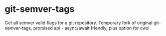 # git-semver-tags
Get all semver valid flags for a git repository. Temporary fork of original git-semver-tags, promised api - async/await friendly, plus option for cwd

